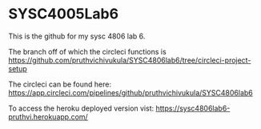 # SYSC4005Lab6
This is the github for my sysc 4806 lab 6.

The branch off of which the circleci functions is https://github.com/pruthvichivukula/SYSC4806lab6/tree/circleci-project-setup

The circleci can be found here: https://app.circleci.com/pipelines/github/pruthvichivukula/SYSC4806lab6

To access the heroku deployed version vist: https://sysc4806lab6-pruthvi.herokuapp.com/
